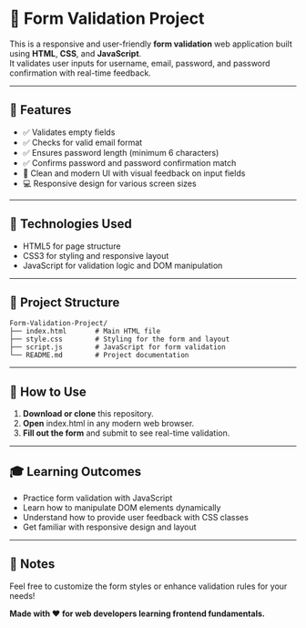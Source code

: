 # 📝 Form Validation Project

This is a responsive and user-friendly **form validation** web application built using **HTML**, **CSS**, and **JavaScript**.  
It validates user inputs for username, email, password, and password confirmation with real-time feedback.

---

## 🚀 Features

- ✅ Validates empty fields  
- ✅ Checks for valid email format  
- ✅ Ensures password length (minimum 6 characters)  
- ✅ Confirms password and password confirmation match  
- 🎨 Clean and modern UI with visual feedback on input fields  
- 💻 Responsive design for various screen sizes  

---

## 🧰 Technologies Used

- HTML5 for page structure  
- CSS3 for styling and responsive layout  
- JavaScript for validation logic and DOM manipulation  

---

## 📂 Project Structure

```
Form-Validation-Project/
├── index.html       # Main HTML file
├── style.css        # Styling for the form and layout
├── script.js        # JavaScript for form validation
└── README.md        # Project documentation
```

---

## 🔧 How to Use

1. **Download or clone** this repository.  
2. **Open** index.html in any modern web browser.  
3. **Fill out the form** and submit to see real-time validation.  

---

## 🎓 Learning Outcomes
- Practice form validation with JavaScript  
- Learn how to manipulate DOM elements dynamically  
- Understand how to provide user feedback with CSS classes  
- Get familiar with responsive design and layout  

---

## 🙌 Notes
Feel free to customize the form styles or enhance validation rules for your needs!  


**Made with ❤️ for web developers learning frontend fundamentals.**


